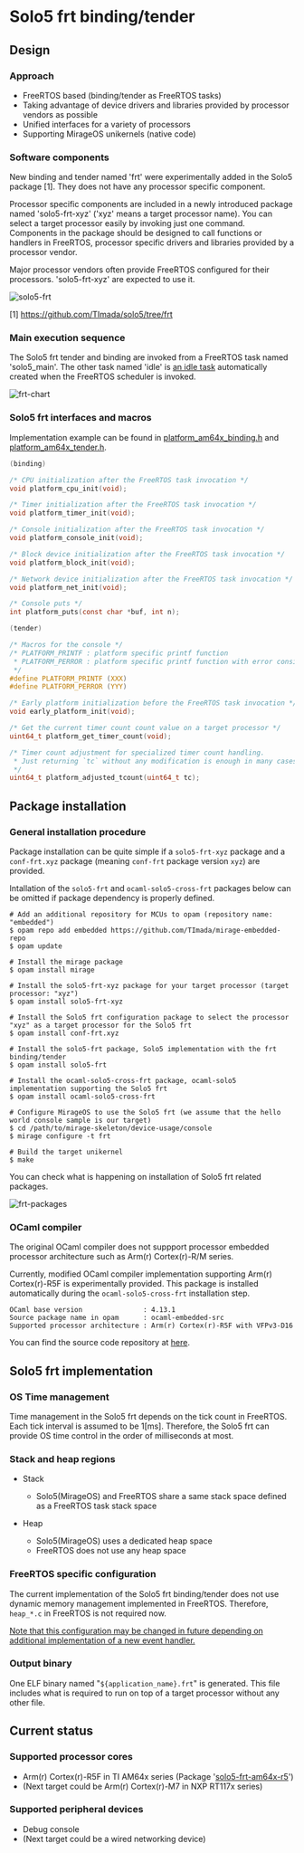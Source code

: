 # Solo5 frt binding/tender

## Design

### Approach

- FreeRTOS based (binding/tender as FreeRTOS tasks)
- Taking advantage of device drivers and libraries provided by processor vendors as possible
- Unified interfaces for a variety of processors
- Supporting MirageOS unikernels (native code) 

### Software components

New binding and tender named 'frt' were experimentally added in the Solo5 package [1]. They does not have any processor specific component. 

Processor specific components are included in a newly introduced package named 'solo5-frt-xyz' ('xyz' means a target processor name). You can select a target processor easily by invoking just one command. Components in the package should be designed to call functions or handlers in FreeRTOS, processor specific drivers and libraries provided by a processor vendor.  

Major processor vendors often provide FreeRTOS configured for their  processors. 'solo5-frt-xyz' are expected to use it.

![solo5-frt](../imgs/solo5_frt.png)

[1] https://github.com/TImada/solo5/tree/frt

### Main execution sequence

The Solo5 frt tender and binding are invoked from a FreeRTOS task named 'solo5_main'. The other task named 'idle' is [an idle task](https://www.freertos.org/RTOS-idle-task.html) automatically created when the FreeRTOS scheduler is invoked.

![frt-chart](../imgs/frt_chart.png)

### Solo5 frt interfaces and macros

Implementation example can be found in [platform_am64x_binding.h](https://github.com/TImada/solo5-frt-am64x-r5/blob/main/platform_am64x_binding.h) and [platform_am64x_tender.h](https://github.com/TImada/solo5-frt-am64x-r5/blob/main/platform_am64x_tender.h).

```c
(binding)

/* CPU initialization after the FreeRTOS task invocation */
void platform_cpu_init(void);

/* Timer initialization after the FreeRTOS task invocation */
void platform_timer_init(void);

/* Console initialization after the FreeRTOS task invocation */
void platform_console_init(void);

/* Block device initialization after the FreeRTOS task invocation */
void platform_block_init(void);

/* Network device initialization after the FreeRTOS task invocation */
void platform_net_init(void);

/* Console puts */
int platform_puts(const char *buf, int n);
```

```c
(tender)

/* Macros for the console */
/* PLATFORM_PRINTF : platform specific printf function
 * PLATFORM_PERROR : platform specific printf function with error consideration
 */
#define PLATFORM_PRINTF (XXX)
#define PLATFORM_PERROR (YYY)

/* Early platform initialization before the FreeRTOS task invocation */
void early_platform_init(void);

/* Get the current timer count count value on a target processor */
uint64_t platform_get_timer_count(void);

/* Timer count adjustment for specialized timer count handling.
 * Just returning `tc` without any modification is enough in many cases.
 */
uint64_t platform_adjusted_tcount(uint64_t tc);
```

## Package installation

### General installation procedure

Package installation can be quite simple if a `solo5-frt-xyz` package and a `conf-frt.xyz` package (meaning `conf-frt` package version `xyz`) are provided.

Intallation of the `solo5-frt` and `ocaml-solo5-cross-frt` packages below can be omitted if package dependency is properly defined.

```shell
# Add an additional repository for MCUs to opam (repository name: "embedded")
$ opam repo add embedded https://github.com/TImada/mirage-embedded-repo
$ opam update

# Install the mirage package
$ opam install mirage

# Install the solo5-frt-xyz package for your target processor (target processor: "xyz")
$ opam install solo5-frt-xyz

# Install the Solo5 frt configuration package to select the processor "xyz" as a target processor for the Solo5 frt
$ opam install conf-frt.xyz

# Install the solo5-frt package, Solo5 implementation with the frt binding/tender
$ opam install solo5-frt

# Install the ocaml-solo5-cross-frt package, ocaml-solo5 implementation supporting the Solo5 frt
$ opam install ocaml-solo5-cross-frt

# Configure MirageOS to use the Solo5 frt (we assume that the hello world console sample is our target)
$ cd /path/to/mirage-skeleton/device-usage/console
$ mirage configure -t frt

# Build the target unikernel
$ make
```

You can check what is happening on installation of Solo5 frt related packages.

![frt-packages](../imgs/frt_packages.png)

### OCaml compiler  
The original OCaml compiler does not suppport processor embedded processor architecture such as Arm(r) Cortex(r)-R/M series.

Currently, modified OCaml compiler implementation supporting Arm(r) Cortex(r)-R5F is experimentally provided. This package is installed automatically during the `ocaml-solo5-cross-frt` installation step.

```
OCaml base version               : 4.13.1
Source package name in opam      : ocaml-embedded-src
Supported processor architecture : Arm(r) Cortex(r)-R5F with VFPv3-D16
```

You can find the source code repository at [here](https://github.com/TImada/ocaml/tree/embedded).

## Solo5 frt implementation 

### OS Time management  
Time management in the Solo5 frt depends on the tick count in FreeRTOS. Each tick interval is assumed to be 1[ms]. Therefore, the Solo5 frt can provide OS time control in the order of milliseconds at most.

### Stack and heap regions

- Stack  
  - Solo5(MirageOS) and FreeRTOS share a same stack space defined as a FreeRTOS task stack space

- Heap  
  - Solo5(MirageOS) uses a dedicated heap space
  - FreeRTOS does not use any heap space

### FreeRTOS specific configuration

The current implementation of the Solo5 frt binding/tender does not use dynamic memory management implemented in FreeRTOS. Therefore, `heap_*.c` in FreeRTOS is not required now.

<u>Note that this configuration may be changed in future depending on additional implementation of a new event handler.</u>

### Output binary

One ELF binary named "`${application_name}.frt`" is generated. This file includes what is required to run on top of a target processor without any other file.

## Current status

### Supported processor cores

- Arm(r) Cortex(r)-R5F in TI AM64x series (Package '[solo5-frt-am64x-r5](https://github.com/TImada/solo5-frt-am64x-r5)')
- (Next target could be Arm(r) Cortex(r)-M7 in NXP RT117x series)

### Supported peripheral devices

- Debug console
- (Next target could be a wired networking device)

